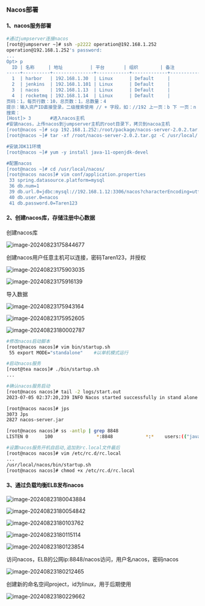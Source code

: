 ### Nacos部署

#### 1、nacos服务部署

```bash
#通过jumpserver连接nacos
[root@jumpserver ~]# ssh -p2222 operation@192.168.1.252
operation@192.168.1.252's password: 
...
Opt> p
  ID | 名称     | 地址          | 平台       | 组织        | 备注        
-----+----------+---------------+------------+-------------+-------------
  1  | harbor   | 192.168.1.30  | Linux      | Default     |             
  2  | jenkins  | 192.168.1.101 | Linux      | Default     |             
  3  | nacos    | 192.168.1.13  | Linux      | Default     |             
  4  | rocketmq | 192.168.1.14  | Linux      | Default     |             
页码：1，每页行数：10，总页数：1，总数量：4
提示：输入资产ID直接登录，二级搜索使用 // + 字段，如：//192 上一页：b 下 一页：n
搜索：
[Host]> 3       #进入nacos主机
#安装nacos，上传nacos到jumpserver主机的root目录下，拷贝到nacoa主机
[root@nacos ~]# scp 192.168.1.252:/root/package/nacos-server-2.0.2.tar.gz /root/
[root@nacos ~]# tar -xf /root/nacos-server-2.0.2.tar.gz -C /usr/local/

#安装JDK11环境
[root@nacos ~]# yum -y install java-11-openjdk-devel

#配置nacos
[root@nacos ~]# cd /usr/local/nacos/
[root@nacos nacos]# vim conf/application.properties
 33 spring.datasource.platform=mysql
 36 db.num=1
 39 db.url.0=jdbc:mysql://192.168.1.12:3306/nacos?characterEncoding=utf8&connectTim    eout=1000&socketTimeout=3000&autoReconnect=true&useUnicode=true&useSSL=false&se    rverTimezone=UTC
 40 db.user.0=nacos
 41 db.password.0=Taren123
```

#### 2、创建nacos库，存储注册中心数据

创建nacos库

![image-20240823175844677](https://gitee.com/xiaoxinbupa/linux-note/raw/master/linux_base_picture/image-20240823175844677.png)

创建nacos用户任意主机可以连接，密码Taren123，并授权

![image-20240823175903035](https://gitee.com/xiaoxinbupa/linux-note/raw/master/linux_base_picture/image-20240823175903035.png)

![image-20240823175916139](https://gitee.com/xiaoxinbupa/linux-note/raw/master/linux_base_picture/image-20240823175916139.png)

导入数据

![image-20240823175943164](https://gitee.com/xiaoxinbupa/linux-note/raw/master/linux_base_picture/image-20240823175943164.png)

![image-20240823175952605](https://gitee.com/xiaoxinbupa/linux-note/raw/master/linux_base_picture/image-20240823175952605.png)

![image-20240823180002787](https://gitee.com/xiaoxinbupa/linux-note/raw/master/linux_base_picture/image-20240823180002787.png)

```bash
#修改nacos启动脚本
[root@nacos nacos]# vim bin/startup.sh 
 55 export MODE="standalone"    #以单机模式运行

#启动nacos服务
[root@tea nacos]# ./bin/startup.sh 
...

#确认nacos服务启动
[root@nacos nacos]# tail -2 logs/start.out 
2023-07-05 02:37:20,239 INFO Nacos started successfully in stand alone mode. use external storage

[root@nacos nacos]# jps
3073 Jps
2827 nacos-server.jar

[root@nacos nacos]# ss -antlp | grep 8848
LISTEN 0      100                *:8848            *:*    users:(("java",pid=11885,fd=150))     

#设置nacos服务开机自启动,追加到rc.local文件最后
[root@nacos nacos]# vim /etc/rc.d/rc.local
...
/usr/local/nacos/bin/startup.sh
[root@nacos nacos]# chmod +x /etc/rc.d/rc.local
```

#### 3、通过负载均衡ELB发布nacos

![image-20240823180043884](https://gitee.com/xiaoxinbupa/linux-note/raw/master/linux_base_picture/image-20240823180043884.png)

![image-20240823180054842](https://gitee.com/xiaoxinbupa/linux-note/raw/master/linux_base_picture/image-20240823180054842.png)

![image-20240823180103762](https://gitee.com/xiaoxinbupa/linux-note/raw/master/linux_base_picture/image-20240823180103762.png)

![image-20240823180115114](https://gitee.com/xiaoxinbupa/linux-note/raw/master/linux_base_picture/image-20240823180115114.png)

![image-20240823180123854](https://gitee.com/xiaoxinbupa/linux-note/raw/master/linux_base_picture/image-20240823180123854.png)

 访问nacos，ELB的公网ip:8848/nacos访问，用户名nacos，密码nacos

![image-20240823180212465](https://gitee.com/xiaoxinbupa/linux-note/raw/master/linux_base_picture/image-20240823180212465.png)

创建新的命名空间project，id为linux，用于后期使用

![image-20240823180229662](https://gitee.com/xiaoxinbupa/linux-note/raw/master/linux_base_picture/image-20240823180229662.png)

###